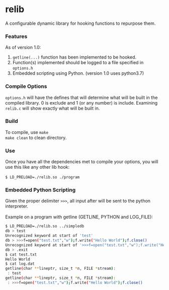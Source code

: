 # relib
A configurable dynamic library for hooking functions to repurpose them.

### Features
As of version 1.0:
1. `getline(...)` function has been implemented to be hooked.
2. Function(s) implemented should be logged to a file specified in `options.h`
3. Embedded scripting using Python. (version 1.0 uses python3.7)

### Compile Options
`options.h` will have the defines that will determine what will be built in the compiled library. 0 is exclude and 1 (or any number) is include. Examining `relib.c` will show exactly what will be built in.

### Build
To compile, use `make`</br>
`make clean` to clean directory.

### Use
Once you have all the dependencies met to compile your options, you will use this like any other lib hook:</br></br>
`$ LD_PRELOAD=./relib.so ./program`

### Embedded Python Scripting
Given the proper delimiter `>>>`, all input after will be sent to the python interpreter.</br></br>
Example on a program with getline (GETLINE, PYTHON and LOG_FILE):
```bash
$ LD_PRELOAD=./relib.so ../simpledb
db > test
Unrecognized keyword at start of 'test'
db > >>>f=open("test.txt","w");f.write("Hello World");f.close()
Unrecognized keyword at start of '>>>f=open("test.txt","w");f.write("Hello World\n");f.close()'
db > .exit
$ cat test.txt
Hello World
$ cat log.dat
getline(char **lineptr, size_t *n, FILE *stream):
 : test
getline(char **lineptr, size_t *n, FILE *stream):
 : >>>f=open("test.txt","w");f.write("Hello World");f.close()
```
